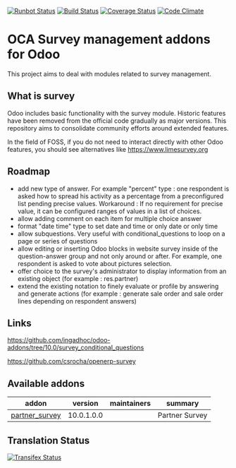 [![Runbot Status](https://runbot.odoo-community.org/runbot/badge/flat/200/10.0.svg)](https://runbot.odoo-community.org/runbot/repo/github-com-oca-survey-200)
[![Build Status](https://travis-ci.org/OCA/survey.svg?branch=10.0)](https://travis-ci.org/OCA/survey)
[![Coverage Status](https://coveralls.io/repos/OCA/survey/badge.svg?branch=10.0)](https://coveralls.io/r/OCA/survey?branch=10.0)
[![Code Climate](https://codeclimate.com/github/OCA/survey/badges/gpa.svg)](https://codeclimate.com/github/OCA/survey)

OCA Survey management addons for Odoo
=====================================

This project aims to deal with modules related to survey management.


What is survey
--------------

Odoo includes basic functionality with the survey module.
Historic features have been removed from the official code gradually as major versions.
This repository aims to consolidate community efforts around extended features.

In the field of FOSS, if you do not need to interact directly with other Odoo features, you should see alternatives like https://www.limesurvey.org


Roadmap
-------

- add new type of answer. For example "percent" type : one respondent is asked how to spread his activity as a percentage from a preconfigured list pending precise values. Workaround : If no requirement for precise value, it can be configured ranges of values in a list of choices.
- allow adding comment on each item for multiple choice answer
- format "date time" type to set date and time or only date or only time
- allow subquestions. Very useful with conditional_questions to loop on a page or series of questions
- allow editing or inserting Odoo blocks in website survey inside of the question-answer group and not only around or after.  For example, one respondent is asked to vote about pictures selection.
- offer choice to the survey's administrator to display information from an existing object (for example : res.partner)
- extend the existing notation to finely evaluate or profile by answering and generate actions (for example : generate sale order and sale order lines depending on respondent answers)


Links
-----

https://github.com/ingadhoc/odoo-addons/tree/10.0/survey_conditional_questions

https://github.com/csrocha/openerp-survey


[//]: # (addons)

Available addons
----------------
addon | version | maintainers | summary
--- | --- | --- | ---
[partner_survey](partner_survey/) | 10.0.1.0.0 |  | Partner Survey

[//]: # (end addons)

Translation Status
------------------
[![Transifex Status](https://www.transifex.com/projects/p/OCA-survey-10-0/chart/image_png)](https://www.transifex.com/projects/p/OCA-survey-10-0)
